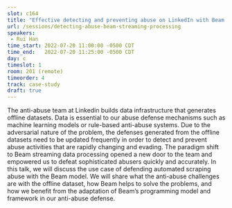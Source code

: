 ```yaml
---
slot: c164
title: "Effective detecting and preventing abuse on LinkedIn with Beam streaming processing"
url: /sessions/detecting-abuse-beam-streaming-processing
speakers:
 - Rui Han
time_start: 2022-07-20 11:00:00 -0500 CDT
time_end:   2022-07-20 11:25:00 -0500 CDT
day: c
timeslot: 1
room: 201 (remote)
timeorder: 4
track: case-study
draft: true
---
```


The anti-abuse team at Linkedin builds data infrastructure that generates offline datasets. Data is essential to our abuse defense mechanisms such as machine learning models or rule-based anti-abuse systems. Due to the adversarial nature of the problem, the defenses generated from the offline datasets need to be updated frequently in order to detect and prevent abuse activities that are rapidly changing and evading. The paradigm shift to Beam streaming data processing opened a new door to the team and empowered us to defeat sophisticated abusers quickly and accurately. In this talk, we will discuss the use case of defending automated scraping abuse with the Beam model. We will share what the anti-abuse challenges are with the offline dataset, how Beam helps to solve the problems, and how we benefit from the adaptation of Beam’s programming model and framework in our anti-abuse defense.